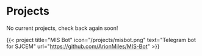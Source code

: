 # Projects

No current projects, check back again soon!

{{< project title="MIS Bot" icon="/projects/misbot.png" text="Telegram bot for SJCEM" url="https://github.com/ArionMiles/MIS-Bot" >}}